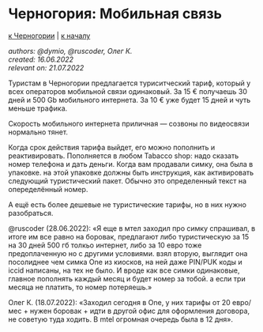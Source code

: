 Черногория: Мобильная связь
===========================

[к Черногории](./README.md) | [к началу](/README.md)

_authors: @dymio, @ruscoder, Олег К.
<br/>created: 16.06.2022
<br/>relevant on: 21.07.2022_

Туристам в Черногории предлагается туриситческий тариф, который у всех операторов мобильной связи одинаковый.
За 15 € получаешь 30 дней и 500 Gb мобильного интернета. За 10 € уже будет 15 дней и чуть меньше трафика.

Скорость мобильного интернета приличная — созвоны по видеосвязи нормально тянет.

Когда срок действия тарифа выйдет, его можно пополнить и реактивировать. Пополняется в любом Tabacco shop: надо сказать номер телефона и дать деньги. Когда вам продавали симку, она была в упаковке. на этой упаковке должны быть инструкция, как активировать следующий туристический пакет. Обычно это определенный текст на опеределённый номер.

А ещё есть более дешевые не туристические тарифы, но в них нужно разобраться.

@ruscoder (28.06.2022):
«Я еще в мтел заходил про симку спрашивал, в итоге им все равно на боровак, предлагают либо туристическую за 15 на 30 дней 500 гб толкьо интернет, либо за 10 евро тоже предоплаченную но с другими условиями. взял вторую, выглядит она посолиднее чем симка One из киосков, на ней даже PIN/PUK коды и iccid написаны, на тех не было. И вроде как все симки одинаковые, главное пополнять каждый месяц и будет номер за тобой. а если три месяца не платить, то номер потеряешь.»

Олег К. (18.07.2022): «Заходил сегодня в One, у них тарифы от 20 евро/мес + нужен боровак + идти в другой офис для оформления договора, не советую туда ходить. В mtel огромная очередь была в 12 дня».
